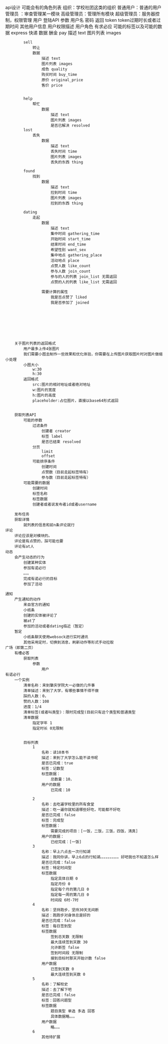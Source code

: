 api设计
	可能会有的角色列表
		组织：学校社团这类的组织
		普通用户：普通的用户
		管理员 ：审查管理某一模块
		高级管理员：管理所有模块
		超级管理员：服务器控制，权限管理
	用户
		登陆API
			参数
				用户名
				密码
			返回
				token
				token过期时长或者过期时间
				其他用户信息
				用户权限描述
				用户角色
	有求必应
	    可能的标签以及可能的数据
	        express
	            快递
	            数据
	                酬金 pay
	                描述 text
	                图片列表 images

	        sell
	            转让
	            数据
	                描述 text
                    图片列表 images
                    成色 quality
                    购买时间 buy_time
                    原价 original_price
                    售价 price


            help
            	帮忙
            	    数据
            	        描述 text
                        图片列表 images
                        是否已解决 resolved
            lost
                丢失
                    数据
                        描述 text
                        丢失时间 time
                        图片列表 images
                        丢失的东西 thing

            found
                找到
                    数据
                        描述 text
                        捡到时间 time
                        图片列表 images
                        捡到的东西 thing

            dating
                走起
                    数据
                        描述 text
                        集中时间 gathering_time
                        开始时间 start_time
                        结束时间 end_time
                        希望性别 want_sex
                        集中地点 gathering_place
                        活动地点 place
                        点赞人数 like_count
                        参与人数 join_count
                        参与的人的列表 join_list 无需返回
                        点赞的人的列表 like_list 无需返回

                    需要计算的属性
                        我是否点赞了 liked
                        我是否参加了 joined








	    关于图片列表的返回格式
	        用户最多上传4张图片
	        我们需要小图去制作一些效果和优化体验，你需要在上传图片获取图片时对图片做缩小处理
	        小图大小
	            w:30
	            h:30
	        返回格式
	            src:图片的相对地址或者绝对地址
	            w:图片的宽度
	            h:图片的高度
	            placeholder:占位图片，直接以base64形式返回


		获取列表API
			可能的参数
				过滤条件
				    创建者 creator
				    标签 label
				    是否已结束 resolved
				分页
				    limit
				    offset
				可能排序条件
				    创建时间
				    点赞数（目前走起标签特有）
				    参与数（目前走起标签特有）
	        可能需要的数据
	            创建时间
	            标签名称
	            标签数据
	            创建者或者说发布者id或者username

	    发布任务
	    获取详情
	        就列表的信息和前n条评论就行
	评论
	    评论应该是对模块的。
	    评论是有点赞的，踩可能也要
	    评论有at人
	动态
	    会产生动态的行为
	        创建某种实体
	        参加有诺必行
	        。。。
	        完成有诺必行的目标
	        参加了活动

	通知
	    产生通知的动作
	        来自官方的通知
	        小纸条
	        创建的实体被评论了
	        被at了
	        参加的活动或者dating临近（暂定）
	    暂定
	        小纸条聊天使用websock进行实时通讯
	        其他采用定时，切换到消息，刷新动作等形式手动拉取
	广场（即第二页）
	    有槽必答
	        获取列表
	            参数
	                用户
    有诺必行
        一个实例
            清单名称：来到肇庆学院大一必做的几件事
            清单描述：来到了大学，有哪些事情不得不做
            踩的人数：0，
            赞的人数：108
            进度：1/4
            清单标签(或者叫类型)：限时完成型(目前只有这个类型和普通类型
            清单数据
                指定学年 1
                指定时长 0无限制


            目标列表
                1
                    名称：读10本书
                    描述：来到了大学怎么能不读书呢
                    是否已完成：true
                    标签：记数型
                    标签数据：
                        总数量：10，
                    用户的数据
                        已完成：10

                2
                    名称：去吃遍学校里的所有食堂
                    描述：吃一遍你就知道哪些好吃，可能都不好吃
                    是否已完成：false
                    标签：完成型
                    标签数据：
                        需要完成的项目：[一饭，二饭，三饭，四饭，清真]
                    用户的数据：
                        已经完成：[一饭]
                3
                    名称：早上六点去一次行知湖
                    描述：我同你讲，早上6点的行知湖。。。。。。。。。。好吧我也不知道怎么样
                    是否已完成：false
                    标签：特定时间型
                    标签数据
                        指定具体日期 0
                        指定月份 0
                        指定每个月的第几日 0
                        指定每一周的第几日 0
                        时间段 6时-7时
                4
                    名称：坚持跑步，坚持30天无间断
                    描述：跑跑步对身体总是好的
                    是否已完成：false
                    标签：每日签到型
                    标签数据
                        签到总天数 无限制
                        最大连续签到天数 30
                        允许断签 false
                        签到时间段 无限制
                        接到目标时那天开始计数 false
                    用户数据
                        已签到天数 0
                        最大连续签到天数 0
                5
                    名称：了解校史
                    描述：去了解下吧
                    是否已完成：false
                    标签：回答问题型
                    标签数据
                        题目类型 单选 多选 回答
                        具体数据略。。。
                    用户数据
                        略。。。
                6
                    其他待扩展










